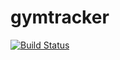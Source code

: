 # gymtracker
[![Build Status](https://travis-ci.org/laitilari/gymtracker.svg?branch=master)](https://travis-ci.org/laitilari/gymtracker)

